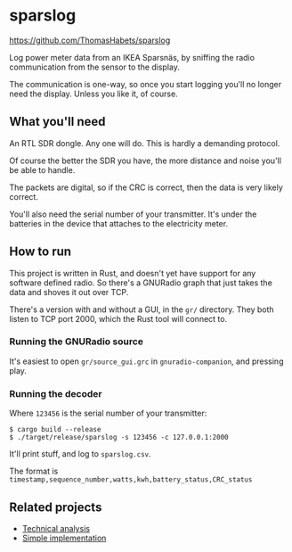 # sparslog

https://github.com/ThomasHabets/sparslog

Log power meter data from an IKEA Sparsnäs, by sniffing the radio
communication from the sensor to the display.

The communication is one-way, so once you start logging you'll no
longer need the display. Unless you like it, of course.

## What you'll need

An RTL SDR dongle. Any one will do. This is hardly a demanding
protocol.

Of course the better the SDR you have, the more distance and noise
you'll be able to handle.

The packets are digital, so if the CRC is correct, then the data is
very likely correct.

You'll also need the serial number of your transmitter. It's under the
batteries in the device that attaches to the electricity meter.

## How to run

This project is written in Rust, and doesn't yet have support for any
software defined radio. So there's a GNURadio graph that just takes
the data and shoves it out over TCP.

There's a version with and without a GUI, in the `gr/` directory.
They both listen to TCP port 2000, which the Rust tool will connect
to.

### Running the GNURadio source

It's easiest to open `gr/source_gui.grc` in `gnuradio-companion`, and
pressing play.

### Running the decoder

Where `123456` is the serial number of your transmitter:

```
$ cargo build --release
$ ./target/release/sparslog -s 123456 -c 127.0.0.1:2000
```

It'll print stuff, and log to `sparslog.csv`.

The format is
`timestamp,sequence_number,watts,kwh,battery_status,CRC_status`

## Related projects

* [Technical analysis](https://github.com/kodarn/Sparsnas)
* [Simple implementation](https://github.com/strigeus/sparsnas_decoder)
